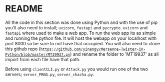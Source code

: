 # README

All the code in this section was done using Python and with the use of pip you'll also need to install; `uvicorn`, `fastapi` and `pycrypto`. `uvicorn` and `fastapi` where used to make a web app. To run the web app its as simple and running the python file. It will host the webapp on your localhost with port 8000 so be sure to not have that occupied. You will also need to clone this github repo ([`https://github.com/yinengy/Mersenne-Twister-in-Python/blob/master/MT19937.py`](https://github.com/yinengy/Mersenne-Twister-in-Python/blob/master/MT19937.py)) and rename the folder to 'MT19937' as all import from each file have that path.

Before using `clientCLI.py` or `Attack.py` you would run one of the two servers; `server_PRNG.py`, `server_chacha.py`.
